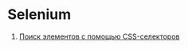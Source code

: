 # Selenium

1. [Поиск элементов с помощью CSS-селекторов](https://github.com/pherlyv/Selenium/tree/main/Поиск%20элементов%20с%20помощью%20CSS-селекторов "Список всех селекторов")
